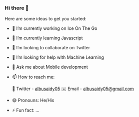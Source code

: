 ### Hi there 👋

Here are some ideas to get you started:

- 🔭 I’m currently working on Ice On The Go
- 🌱 I’m currently learning Javascript
- 👯 I’m looking to collaborate on Twitter
- 🤔 I’m looking for help with Machine Learning
- 💬 Ask me about Mobile development
- 📫 How to reach me: 

   📱 Twitter - [albusaidy05](https://twitter.com/albusaidy05) 
  ✉️  Email - [albusaidy05@gmail.com](mailto:albusaidy05@gmail.com)
  
- 😄 Pronouns: He/His
- ⚡ Fun fact: ...

